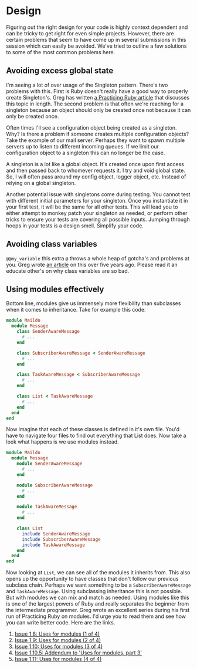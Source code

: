 # Design

Figuring out the right design for your code is highly context dependent and can be tricky to get right for even simple projects. However, there are certain problems that seem to have come up in several submissions in this session which can easily be avoided. We've tried to outline a few solutions to some of the most common problems here.

## Avoiding excess global state

I'm seeing a lot of over usage of the Singleton pattern. There's two problems with this. First is Ruby doesn't really have a good way to properly create Singleton's. Greg has written [a Practicing Ruby article](http://practicingruby.com/articles/shared/zmrfnxqpahmf) that discusses this topic in length. The second problem is that often we're reaching for a singleton because an object should only be created once not because it can only be created once.

Often times I'll see a configuration object being created as a singleton. Why? Is there a problem if someone creates multiple configuration objects? Take the example of our mail server. Perhaps they want to spawn multiple servers up to listen to different incoming queues. If we limit our configuration object to a singleton this can no longer be the case.

A singleton is a lot like a global object. It's created once upon first access and then passed back to whomever requests it. I try and void global state. So, I will often pass around my config object, logger object, etc. Instead of relying on a global singleton.

Another potential issue with singletons come during testing. You cannot test with different initial parameters for your singleton. Once you instantiate it in your first test, it will be the same for all other tests. This will lead you to either attempt to monkey patch your singleton as needed, or perform other tricks to ensure your tests are covering all possible inputs. Jumping through hoops in your tests is a design smell. Simplify your code.

## Avoiding class variables

`@@my_variable` this extra `@` throws a whole heap of gotcha's and problems at you. Greg wrote [an article](http://www.oreillynet.com/ruby/blog/2007/01/nubygems_dont_use_class_variab_1.html) on this over five years ago. Please read it an educate other's on why class variables are so bad.

## Using modules effectively

Bottom line, modules give us immensely more flexibility than subclasses when it comes to inheritance. Take for example this code:

```ruby
module Maildo
  module Message
    class SenderAwareMessage
      # ...
    end

    class SubscriberAwareMessage < SenderAwareMessage
      # ...
    end

    class TaskAwareMessage < SubscriberAwareMessage
      # ...
    end

    class List < TaskAwareMessage
      # ...
    end
  end
end
```

Now imagine that each of these classes is defined in it's own file. You'd have to navigate four files to find out everything that List does. Now take a look what happens is we use modules instead.

```ruby
module Maildo
  module Message
    module SenderAwareMessage
      # ...
    end

    module SubscriberAwareMessage
      # ...
    end

    module TaskAwareMessage
      # ...
    end

    class List
      include SenderAwareMessage
      include SubscriberAwareMessage
      include TaskAwareMessage
    end
  end
end
```

Now looking at `List`, we can see all of the modules it inherits from. This also opens up the opportunity to have classes that don't follow our previous subclass chain. Perhaps we want something to be a `SubscriberAwareMessage` and `TaskAwareMessage`. Using subclassing inheritance this is not possible. But with modules we can mix and match as needed. Using modules like this is one of the largest powers of Ruby and really separates the beginner from the intermediate programmer. Greg wrote an excellent series during his first run of Practicing Ruby on modules. I'd urge you to read them and see how you can write better code. Here are the links.

1. [Issue 1.8: Uses for modules (1 of 4)](http://blog.rubybestpractices.com/posts/gregory/037-issue-8-uses-for-modules.html)
2. [Issue 1.9: Uses for modules (2 of 4)](http://blog.rubybestpractices.com/posts/gregory/038-issue-9-uses-for-modules.html)
3. [Issue 1.10: Uses for modules (3 of 4)](http://blog.rubybestpractices.com/posts/gregory/040-issue-10-uses-for-modules.html)
4. [Issue 1.10.5: Addendum to 'Uses for modules, part 3'](http://blog.rubybestpractices.com/posts/gregory/041-issue-10.5-uses-for-modules.html)
5. [Issue 1.11: Uses for modules (4 of 4)](http://blog.rubybestpractices.com/posts/gregory/043-issue-11-uses-for-modules.html)
